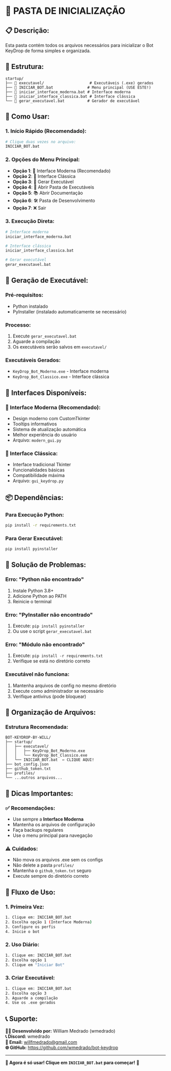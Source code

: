 # 🚀 PASTA DE INICIALIZAÇÃO

## 📋 **Descrição:**
Esta pasta contém todos os arquivos necessários para inicializar o Bot KeyDrop de forma simples e organizada.

## 📁 **Estrutura:**

```
startup/
├── 📁 executavel/                    # Executáveis (.exe) gerados
├── 🚀 INICIAR_BOT.bat               # Menu principal (USE ESTE!)
├── 🎨 iniciar_interface_moderna.bat # Interface moderna
├── 🔧 iniciar_interface_classica.bat # Interface clássica
└── 🔨 gerar_executavel.bat          # Gerador de executável
```

## 🎯 **Como Usar:**

### 1. **Início Rápido (Recomendado):**
```bash
# Clique duas vezes no arquivo:
INICIAR_BOT.bat
```

### 2. **Opções do Menu Principal:**
- **Opção 1**: 🚀 Interface Moderna (Recomendado)
- **Opção 2**: 🔧 Interface Clássica
- **Opção 3**: 🔨 Gerar Executável
- **Opção 4**: 📁 Abrir Pasta de Executáveis
- **Opção 5**: 📚 Abrir Documentação
- **Opção 6**: 🛠️ Pasta de Desenvolvimento
- **Opção 7**: ❌ Sair

### 3. **Execução Direta:**
```bash
# Interface moderna
iniciar_interface_moderna.bat

# Interface clássica
iniciar_interface_classica.bat

# Gerar executável
gerar_executavel.bat
```

## 🔨 **Geração de Executável:**

### **Pré-requisitos:**
- Python instalado
- PyInstaller (instalado automaticamente se necessário)

### **Processo:**
1. Execute `gerar_executavel.bat`
2. Aguarde a compilação
3. Os executáveis serão salvos em `executavel/`

### **Executáveis Gerados:**
- `KeyDrop_Bot_Moderno.exe` - Interface moderna
- `KeyDrop_Bot_Classico.exe` - Interface clássica

## 🎨 **Interfaces Disponíveis:**

### **🚀 Interface Moderna (Recomendado):**
- Design moderno com CustomTkinter
- Tooltips informativos
- Sistema de atualização automática
- Melhor experiência do usuário
- Arquivo: `modern_gui.py`

### **🔧 Interface Clássica:**
- Interface tradicional Tkinter
- Funcionalidades básicas
- Compatibilidade máxima
- Arquivo: `gui_keydrop.py`

## 📦 **Dependências:**

### **Para Execução Python:**
```bash
pip install -r requirements.txt
```

### **Para Gerar Executável:**
```bash
pip install pyinstaller
```

## 🔧 **Solução de Problemas:**

### **Erro: "Python não encontrado"**
1. Instale Python 3.8+
2. Adicione Python ao PATH
3. Reinicie o terminal

### **Erro: "PyInstaller não encontrado"**
1. Execute: `pip install pyinstaller`
2. Ou use o script `gerar_executavel.bat`

### **Erro: "Módulo não encontrado"**
1. Execute: `pip install -r requirements.txt`
2. Verifique se está no diretório correto

### **Executável não funciona:**
1. Mantenha arquivos de config no mesmo diretório
2. Execute como administrador se necessário
3. Verifique antivírus (pode bloquear)

## 📁 **Organização de Arquivos:**

### **Estrutura Recomendada:**
```
BOT-KEYDROP-BY-WILL/
├── startup/
│   ├── executavel/
│   │   ├── KeyDrop_Bot_Moderno.exe
│   │   └── KeyDrop_Bot_Classico.exe
│   └── INICIAR_BOT.bat  ← CLIQUE AQUI!
├── bot_config.json
├── github_token.txt
├── profiles/
└── ...outros arquivos...
```

## 🎯 **Dicas Importantes:**

### ✅ **Recomendações:**
- Use sempre a **Interface Moderna**
- Mantenha os arquivos de configuração
- Faça backups regulares
- Use o menu principal para navegação

### ⚠️ **Cuidados:**
- Não mova os arquivos .exe sem os configs
- Não delete a pasta `profiles/`
- Mantenha o `github_token.txt` seguro
- Execute sempre do diretório correto

## 🚀 **Fluxo de Uso:**

### **1. Primeira Vez:**
```bash
1. Clique em: INICIAR_BOT.bat
2. Escolha opção 1 (Interface Moderna)
3. Configure os perfis
4. Inicie o bot
```

### **2. Uso Diário:**
```bash
1. Clique em: INICIAR_BOT.bat
2. Escolha opção 1
3. Clique em "Iniciar Bot"
```

### **3. Criar Executável:**
```bash
1. Clique em: INICIAR_BOT.bat
2. Escolha opção 3
3. Aguarde a compilação
4. Use os .exe gerados
```

## 📞 **Suporte:**

**👨‍💻 Desenvolvido por:** William Medrado (wmedrado)  
**📞 Discord:** wmedrado  
**📧 Email:** willfmedrado@gmail.com  
**🌐 GitHub:** https://github.com/wmedrado/bot-keydrop

---

**🎉 Agora é só usar! Clique em `INICIAR_BOT.bat` para começar!** 🚀
